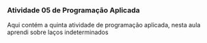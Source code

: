 ### Atividade 05 de Programação Aplicada
Aqui contém a quinta atividade de programação aplicada, nesta aula aprendi sobre laços indeterminados
